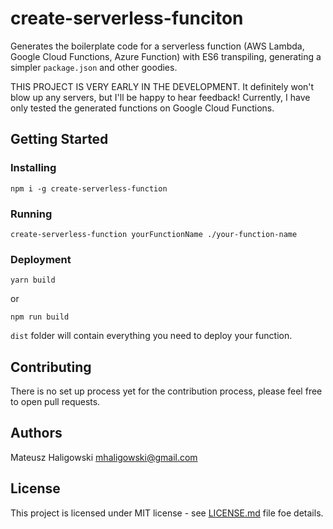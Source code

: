 # create-serverless-funciton

Generates the boilerplate code for a serverless function (AWS Lambda, Google Cloud Functions, Azure Function) with ES6 transpiling, generating a simpler `package.json` and other goodies.

THIS PROJECT IS VERY EARLY IN THE DEVELOPMENT. It definitely won't blow up any servers, but I'll be happy to hear feedback! Currently, I have only tested the generated functions on Google Cloud Functions.

## Getting Started

### Installing

```
npm i -g create-serverless-function
```

###  Running

```
create-serverless-function yourFunctionName ./your-function-name
```

### Deployment

```
yarn build
```

or

```
npm run build
```

`dist` folder will contain everything you need to deploy your function.

## Contributing

There is no set up process yet for the contribution process, please feel free to open pull requests.

## Authors

Mateusz Haligowski <mhaligowski@gmail.com>

## License

This project is licensed under MIT license - see [LICENSE.md](LICENSE.md) file foe details.


